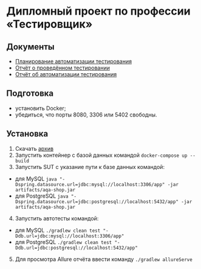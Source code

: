 # Дипломный проект по профессии «Тестировщик»
## Документы
* [Планирование автоматизации тестирования](https://github.com/NikitaLeon/Diplom/blob/main/docs/Plan.md)
* [Отчёт о проведённом тестировании](https://github.com/NikitaLeon/Diplom/blob/main/docs/Report.md)
* [Отчёт об автоматизации тестирования](https://github.com/NikitaLeon/Diplom/blob/main/docs/Summary.md)
## Подготовка
* установить Docker;
* убедиться, что порты 8080, 3306 или 5402 свободны.
## Установка
1. Скачать [архив](https://github.com/NikitaLeon/Diplom/blob/main/artifacts/aqa-shop.jar)
2. Запустить контейнер с базой данных командой `docker-compose up --build`
3. Запустить SUT с указание пути к базе данных командой:
* для MySQL `java "-Dspring.datasource.url=jdbc:mysql://localhost:3306/app" -jar artifacts/aqa-shop.jar`
* для PostgreSQL `java "-Dspring.datasource.url=jdbc:postgresql://localhost:5432/app" -jar artifacts/aqa-shop.jar`
4. Запустить автотесты командой:
* для MySQL `./gradlew clean test "-Ddb.url=jdbc:mysql://localhost:3306/app"`
* для PostgreSQL `./gradlew clean test "-Ddb.url=jdbc:postgresql://localhost:5432/app"`
5. Для просмотра Allure отчёта ввести команду `./gradlew allureServe`
